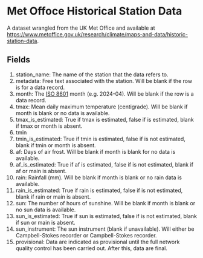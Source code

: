 # Met Offoce Historical Station Data

A dataset wrangled from the UK Met Office and available at
<https://www.metoffice.gov.uk/research/climate/maps-and-data/historic-station-data>.

## Fields

1. station_name: The name of the station that the data refers to.
1. metadata: Free text associated with the station.  Will be blank if the row is for a data record.
1. month:  The [ISO 8601](https://en.wikipedia.org/wiki/ISO_8601) month (e.g. 2024-04).  Will be blank if the row is a data record.
1. tmax: Mean daily maximum temperature (centigrade).  Will be blank if month is blank or no data is available.
1. tmax_is_estimated: True if tmax is estimated, false if is estimated, blank if tmax or month is absent.
1. tmin
1. tmin_is_estimated: True if tmin is estimated, false if is not estimated, blank if tmin or month is absent.
1. af: Days of air frost.  Will be blank if month is blank for no data is available.
1. af_is_estimated: True if af is estimated, false if is not estimated, blank if af or main is absent.
1. rain: Rainfall (mm).  Will be blank if month is blank or no rain data is available.
1. rain_is_estimated: True if rain is estimated, false if is not estimated, blank if rain or main is absent.
1. sun: The number of hours of sunshine.  Will be blank if month is blank or no sun data is available.
1. sun_is_estimated: True if sun is estimated, false if is not estimated, blank if sun or main is absent.
1. sun_instrument: The sun instrument (blank if unavailable).  Will either be Campbell-Stokes recorder or Campbell-Stokes recorder.
1. provisional: Data are indicated as provisional until the full network quality control has been carried out. After this, data are final.
